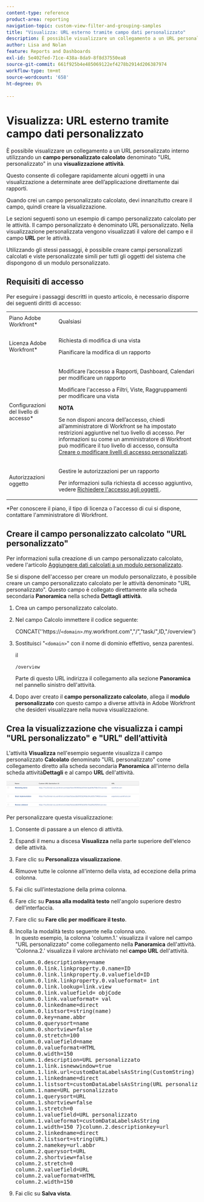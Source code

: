 ```yaml
---
content-type: reference
product-area: reporting
navigation-topic: custom-view-filter-and-grouping-samples
title: "Visualizza: URL esterno tramite campo dati personalizzato"
description: È possibile visualizzare un collegamento a un URL personalizzato interno utilizzando un campo personalizzato calcolato denominato "URL personalizzato" in una visualizzazione attività.
author: Lisa and Nolan
feature: Reports and Dashboards
exl-id: 5e402fed-71ce-438a-8da9-8f8d37550ea8
source-git-commit: 661f925b4e485069122ef4278b2914d206387974
workflow-type: tm+mt
source-wordcount: '658'
ht-degree: 0%

---
```


# Visualizza: URL esterno tramite campo dati personalizzato

È possibile visualizzare un collegamento a un URL personalizzato interno utilizzando un **campo personalizzato calcolato** denominato &quot;URL personalizzato&quot; in una **visualizzazione attività**.

Questo consente di collegare rapidamente alcuni oggetti in una visualizzazione a determinate aree dell’applicazione direttamente dai rapporti.

Quando crei un campo personalizzato calcolato, devi innanzitutto creare il campo, quindi creare la visualizzazione.

Le sezioni seguenti sono un esempio di campo personalizzato calcolato per le attività. Il campo personalizzato è denominato URL personalizzato. Nella visualizzazione personalizzata vengono visualizzati il valore del campo e il campo **URL** per le attività.

Utilizzando gli stessi passaggi, è possibile creare campi personalizzati calcolati e viste personalizzate simili per tutti gli oggetti del sistema che dispongono di un modulo personalizzato.

## Requisiti di accesso

Per eseguire i passaggi descritti in questo articolo, è necessario disporre dei seguenti diritti di accesso:

<table style="table-layout:auto"> 
 <col> 
 <col> 
 <tbody> 
  <tr> 
   <td role="rowheader">Piano Adobe Workfront*</td> 
   <td> <p>Qualsiasi</p> </td> 
  </tr> 
  <tr> 
   <td role="rowheader">Licenza Adobe Workfront*</td> 
   <td> <p>Richiesta di modifica di una vista </p>
   <p>Pianificare la modifica di un rapporto</p> </td> 
  </tr> 
  <tr> 
   <td role="rowheader">Configurazioni del livello di accesso*</td> 
   <td> <p>Modificare l’accesso a Rapporti, Dashboard, Calendari per modificare un rapporto</p> <p>Modificare l'accesso a Filtri, Viste, Raggruppamenti per modificare una vista</p> <p><b>NOTA</b>

Se non disponi ancora dell’accesso, chiedi all’amministratore di Workfront se ha impostato restrizioni aggiuntive nel tuo livello di accesso. Per informazioni su come un amministratore di Workfront può modificare il tuo livello di accesso, consulta <a href="../../../administration-and-setup/add-users/configure-and-grant-access/create-modify-access-levels.md" class="MCXref xref">Creare o modificare livelli di accesso personalizzati</a>.</p> </td>
</tr>  
  <tr> 
   <td role="rowheader">Autorizzazioni oggetto</td> 
   <td> <p>Gestire le autorizzazioni per un rapporto</p> <p>Per informazioni sulla richiesta di accesso aggiuntivo, vedere <a href="../../../workfront-basics/grant-and-request-access-to-objects/request-access.md" class="MCXref xref">Richiedere l'accesso agli oggetti </a>.</p> </td> 
  </tr> 
 </tbody> 
</table>

&#42;Per conoscere il piano, il tipo di licenza o l&#39;accesso di cui si dispone, contattare l&#39;amministratore di Workfront.

## Creare il campo personalizzato calcolato &quot;URL personalizzato&quot;

Per informazioni sulla creazione di un campo personalizzato calcolato, vedere l&#39;articolo [Aggiungere dati calcolati a un modulo personalizzato](../../../administration-and-setup/customize-workfront/create-manage-custom-forms/add-calculated-data-to-custom-form.md).

Se si dispone dell&#39;accesso per creare un modulo personalizzato, è possibile creare un campo personalizzato calcolato per le attività denominato &quot;URL personalizzato&quot;. Questo campo è collegato direttamente alla scheda secondaria **Panoramica** nella scheda **Dettagli attività**.

1. Crea un campo personalizzato calcolato.
1. Nel campo Calcolo immettere il codice seguente:

   CONCAT(&#39;&#39;https://`<domain>`.my.workfront.com&quot;,&quot;/&quot;,&quot;task/&quot;,ID,&quot;/overview&#39;)

1. Sostituisci &quot;`<domain>`&quot; con il nome di dominio effettivo, senza parentesi.

   il

   ```
   /overview
   ```

   Parte di questo URL indirizza il collegamento alla sezione **Panoramica** nel pannello sinistro dell&#39;attività.

1. Dopo aver creato il **campo personalizzato calcolato**, allega il **modulo personalizzato** con questo campo a diverse attività in Adobe Workfront che desideri visualizzare nella nuova visualizzazione.

## Crea la visualizzazione che visualizza i campi &quot;URL personalizzato&quot; e &quot;URL&quot; dell’attività

L&#39;attività **Visualizza** nell&#39;esempio seguente visualizza il campo personalizzato **Calcolato** denominato &quot;URL personalizzato&quot; come collegamento diretto alla scheda secondaria **Panoramica** all&#39;interno della scheda attività&#x200B;**Dettagli** e al campo **URL** dell&#39;attività.

![](assets/task-view-with-custom-url-field-quicksilver-350x70.png)

Per personalizzare questa visualizzazione:

1. Consente di passare a un elenco di attività.
1. Espandi il menu a discesa **Visualizza** nella parte superiore dell&#39;elenco delle attività.
1. Fare clic su **Personalizza visualizzazione**.
1. Rimuove tutte le colonne all&#39;interno della vista, ad eccezione della prima colonna.
1. Fai clic sull’intestazione della prima colonna.
1. Fare clic su **Passa alla modalità testo** nell&#39;angolo superiore destro dell&#39;interfaccia.
1. Fare clic su **Fare clic per modificare il testo**.
1. Incolla la modalità testo seguente nella colonna uno.\
   In questo esempio, la colonna &#39;column.1.&#39; visualizza il valore nel campo &quot;URL personalizzato&quot; come collegamento nella **Panoramica** dell&#39;attività. &#39;Colonna.2.&#39; visualizza il valore archiviato nel **campo URL** dell&#39;attività.
   <pre>column.0.descriptionkey=name<br>column.0.link.linkproperty.0.name=ID<br>column.0.link.linkproperty.0.valuefield=ID<br>column.0.link.linkproperty.0.valueformat= int<br>column.0.link.lookup=link.view<br>column.0.link.valuefield= objCode<br>column.0.link.valueformat= val<br>column.0.linkedname=direct<br>column.0.listsort=string(name)<br>column.0.key=name.abbr<br>column.0.querysort=name<br>column.0.shortview=false<br>column.0.stretch=100<br>column.0.valuefield=name<br>column.0.valueformat=HTML<br>column.0.width=150<br>column.1.description=URL personalizzato<br>column.1.link.isnewwindow=true<br>column.1.link.url=customDataLabelsAsString(CustomString) <br>column.1.linkedname=direct<br>column.1.listsort=customDataLabelsAsString(URL personalizzato)<br>column.1.name=URL personalizzato<br>column.1.querysort=URL<br>column.1.shortview=false<br>column.1.stretch=0<br>column.1.valuefield=URL personalizzato<br>column.1.valueformat=customDataLabelsAsString<br>column.1.width=150 7}column.2.descriptionkey=url<br>column.2.linkedname=direct<br>column.2.listsort=string(URL)<br>column.2.namekey=url.abbr<br>column.2.querysort=URL<br>column.2.shortview=false<br>column.2.stretch=0<br>column.2.valuefield=URL<br>column.2.valueformat=HTML<br>column.2.width=150<br></pre>

1. Fai clic su **Salva vista**.
